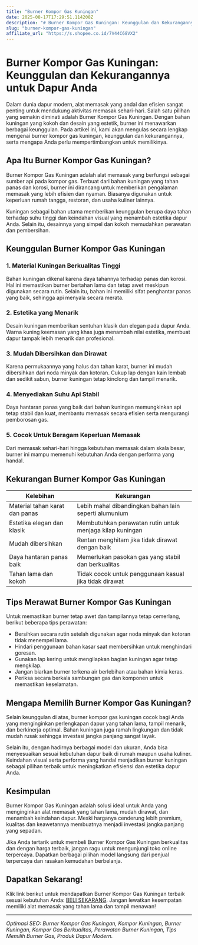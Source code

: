 ```yaml
---
title: "Burner Kompor Gas Kuningan"
date: 2025-08-17T17:29:51.114208Z
description: "# Burner Kompor Gas Kuningan: Keunggulan dan Kekurangannya untuk Dapur Anda..."
slug: "burner-kompor-gas-kuningan"
affiliate_url: "https://s.shopee.co.id/7V44C68VX2"
---
```

# Burner Kompor Gas Kuningan: Keunggulan dan Kekurangannya untuk Dapur Anda

Dalam dunia dapur modern, alat memasak yang andal dan efisien sangat penting untuk mendukung aktivitas memasak sehari-hari. Salah satu pilihan yang semakin diminati adalah Burner Kompor Gas Kuningan. Dengan bahan kuningan yang kokoh dan desain yang estetik, burner ini menawarkan berbagai keunggulan. Pada artikel ini, kami akan mengulas secara lengkap mengenai burner kompor gas kuningan, keunggulan dan kekurangannya, serta mengapa Anda perlu mempertimbangkan untuk memilikinya.

## Apa Itu Burner Kompor Gas Kuningan?

Burner Kompor Gas Kuningan adalah alat memasak yang berfungsi sebagai sumber api pada kompor gas. Terbuat dari bahan kuningan yang tahan panas dan korosi, burner ini dirancang untuk memberikan pengalaman memasak yang lebih efisien dan nyaman. Biasanya digunakan untuk keperluan rumah tangga, restoran, dan usaha kuliner lainnya.

Kuningan sebagai bahan utama memberikan keunggulan berupa daya tahan terhadap suhu tinggi dan keindahan visual yang menambah estetika dapur Anda. Selain itu, desainnya yang simpel dan kokoh memudahkan perawatan dan pembersihan.

## Keunggulan Burner Kompor Gas Kuningan

### 1. Material Kuningan Berkualitas Tinggi
Bahan kuningan dikenal karena daya tahannya terhadap panas dan korosi. Hal ini memastikan burner bertahan lama dan tetap awet meskipun digunakan secara rutin. Selain itu, bahan ini memiliki sifat penghantar panas yang baik, sehingga api menyala secara merata.

### 2. Estetika yang Menarik
Desain kuningan memberikan sentuhan klasik dan elegan pada dapur Anda. Warna kuning keemasan yang khas juga menambah nilai estetika, membuat dapur tampak lebih menarik dan profesional.

### 3. Mudah Dibersihkan dan Dirawat
Karena permukaannya yang halus dan tahan karat, burner ini mudah dibersihkan dari noda minyak dan kotoran. Cukup lap dengan kain lembab dan sedikit sabun, burner kuningan tetap kinclong dan tampil menarik.

### 4. Menyediakan Suhu Api Stabil
Daya hantaran panas yang baik dari bahan kuningan memungkinkan api tetap stabil dan kuat, membantu memasak secara efisien serta mengurangi pemborosan gas.

### 5. Cocok Untuk Beragam Keperluan Memasak
Dari memasak sehari-hari hingga kebutuhan memasak dalam skala besar, burner ini mampu memenuhi kebutuhan Anda dengan performa yang handal.

## Kekurangan Burner Kompor Gas Kuningan

| Kelebihan | Kekurangan |
|------------|--------------|
| Material tahan karat dan panas | Lebih mahal dibandingkan bahan lain seperti alumunium |
| Estetika elegan dan klasik | Membutuhkan perawatan rutin untuk menjaga kilap kuningan |
| Mudah dibersihkan | Rentan menghitam jika tidak dirawat dengan baik |
| Daya hantaran panas baik | Memerlukan pasokan gas yang stabil dan berkualitas |
| Tahan lama dan kokoh | Tidak cocok untuk penggunaan kasual jika tidak dirawat |

## Tips Merawat Burner Kompor Gas Kuningan

Untuk memastikan burner tetap awet dan tampilannya tetap cemerlang, berikut beberapa tips perawatan:
- Bersihkan secara rutin setelah digunakan agar noda minyak dan kotoran tidak menempel lama.
- Hindari penggunaan bahan kasar saat membersihkan untuk menghindari goresan.
- Gunakan lap kering untuk mengilapkan bagian kuningan agar tetap mengkilap.
- Jangan biarkan burner terkena air berlebihan atau bahan kimia keras.
- Periksa secara berkala sambungan gas dan komponen untuk memastikan keselamatan.

## Mengapa Memilih Burner Kompor Gas Kuningan?

Selain keunggulan di atas, burner kompor gas kuningan cocok bagi Anda yang menginginkan perlengkapan dapur yang tahan lama, tampil menarik, dan berkinerja optimal. Bahan kuningan juga ramah lingkungan dan tidak mudah rusak sehingga investasi jangka panjang sangat layak.

Selain itu, dengan hadirnya berbagai model dan ukuran, Anda bisa menyesuaikan sesuai kebutuhan dapur baik di rumah maupun usaha kuliner. Keindahan visual serta performa yang handal menjadikan burner kuningan sebagai pilihan terbaik untuk meningkatkan efisiensi dan estetika dapur Anda.

## Kesimpulan

Burner Kompor Gas Kuningan adalah solusi ideal untuk Anda yang menginginkan alat memasak yang tahan lama, mudah dirawat, dan menambah keindahan dapur. Meski harganya cenderung lebih premium, kualitas dan keawetannya membuatnya menjadi investasi jangka panjang yang sepadan.

Jika Anda tertarik untuk membeli Burner Kompor Gas Kuningan berkualitas dan dengan harga terbaik, jangan ragu untuk mengunjungi toko online terpercaya. Dapatkan berbagai pilihan model langsung dari penjual terpercaya dan rasakan kemudahan berbelanja.

## Dapatkan Sekarang!

Klik link berikut untuk mendapatkan Burner Kompor Gas Kuningan terbaik sesuai kebutuhan Anda: [BELI SEKARANG](https://s.shopee.co.id/7V44C68VX2). Jangan lewatkan kesempatan memiliki alat memasak yang tahan lama dan tampil menawan!

---

*Optimasi SEO: Burner Kompor Gas Kuningan, Kompor Kuningan, Burner Kuningan, Kompor Gas Berkualitas, Perawatan Burner Kuningan, Tips Memilih Burner Gas, Produk Dapur Modern.*